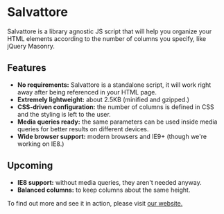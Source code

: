 Salvattore
==========

Salvattore is a library agnostic JS script that will help you organize your HTML elements according to the number of columns you specify, like jQuery Masonry.

Features
--------
* __No requirements:__ Salvattore is a standalone script, it will work right away after being referenced in your HTML page.
* __Extremely lightweight:__ about 2.5KB (minified and gzipped.)
* __CSS-driven configuration:__ the number of columns is defined in CSS and the styling is left to the user.
* __Media queries ready:__ the same parameters can be used inside media queries for better results on different devices.
* __Wide browser support:__ modern browsers and IE9+ (though we're working on IE8.)

Upcoming
--------
* __IE8 support:__ without media queries, they aren't needed anyway.
* __Balanced columns:__ to keep columns about the same height.

To find out more and see it in action, please visit [our website.](http://salvattore.com)
